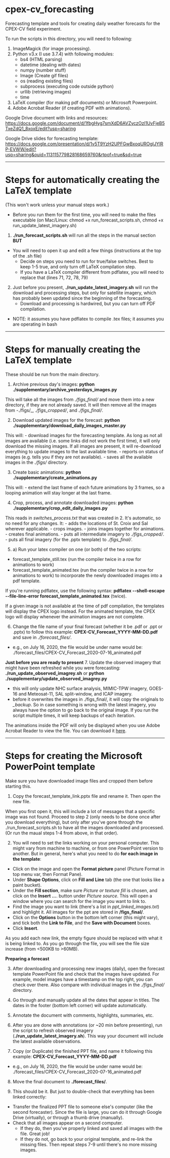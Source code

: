 # cpex-cv_forecasting

Forecasting template and tools for creating daily weather forecasts for the CPEX-CV field experiment. 

To run the scripts in this directory, you will need to following:

1. ImageMagick (for image processing).
2. Python v3.x (I use 3.7.4) with following modules:
    - bs4 (HTML parsing)
    - datetime (dealing with dates)
    - numpy (number stuff)
    - Image (Create gif files)
    - os (reading existing files)
    - subprocess (executing code outside python)
    - urllib (retrieving images)
    - time
3. LaTeX compiler (for making pdf documents) or Microsoft Powerpoint.
4. Adobe Acrobat Reader (if creating PDF with animations).


Google Drive document with links and resources: https://docs.google.com/document/d/1fbgHyg7smXdD6AVZyczOzl1UvFjeB5TxeZdQ1_8xoxE/edit?usp=sharing

Google Drive slides for forecasting template: https://docs.google.com/presentation/d/1v5T9YzH2UPFGwBxoqUROgIJYlRP-EVWW/edit?usp=sharing&ouid=113115779828168659760&rtpof=true&sd=true


-------------------------------------------
# Steps for automatically creating the LaTeX template

(This won't work unless your manual steps work.)
 - Before you run them for the first time, you will need to make the files executable (on Mac/Linux: chmod +x run_forecast_scripts.sh, chmod +x run_update_latest_imagery.sh)

1. **./run_forecast_scripts.sh** will run all the steps in the manual section **BUT**

 - You will need to open it up and edit a few things (instructions at the top of the .sh file)
    - Decide on steps you need to run for true/false switches. Best to keep 1-5 true, and only turn off LaTeX compilation step.
    - If you have a LaTeX compiler different from pdflatex, you will need to replace that (lines 71, 72, 78, 79)

2. Just before you present, **./run_update_latest_imagery.sh** will run the download and processing steps, but only for satellite imagery, which has probably been updated since the beginning of the forecasting. 
    - Download and processing is hardwired, but you can turn off PDF compilation.

 - NOTE: it assumes you have pdflatex to compile .tex files;
         it assumes you are operating in bash

-------------------------------------------
# Steps for manually creating the LaTeX template

These should be run from the main directory.

1. Archive previous day's images: **python ./supplementary/archive_yesterdays_images.py** 

This will take all the images from _./figs_final/_ and move them into a new directory, if they are not already saved. 
It will then remove all the images from -./figs/_, _./figs_cropped/_, and _./figs_final/_.

2. Download updated images for the forecast: **python ./supplementary/download_daily_images_master.py**

This will:
    - download images for the forecasting template. As long as not all images are available (i.e. some links did not work the first time), it will only download the missing images. If all images are present, it will re-download everything to update images to the last available time.
    - reports on status of images (e.g. tells you if they are not available).
    - saves all the available images in the _./figs/_ directory.

3. Create basic animations: **python ./supplementary/create_animations.py**

This will:
    - extend the last frame of each future animations by 3 frames, so a looping animation will stay longer at the last frame.

4. Crop, process, and annotate downloaded images: **python ./supplementary/crop_edit_daily_images.py**

This reads in _switches_process.txt_ that was created in 2. It's automatic, so no need for any changes. It:
    - adds the locations of St. Croix and Sal wherever applicable. 
    - crops images.
    - joins images together for animations.
    - creates final animations.
    - puts all intermediate imagery to _./figs_cropped/_.
    - puts all final imagery (for the .pptx template) to _./figs_final/_.

5. a) Run your latex compiler on one (or both) of the two scripts:
- forecast_template_still.tex  (run the compiler twice in a row for animations to work)
- forecast_template_animated.tex  (run the compiler twice in a row for animations to work)
to incorporate the newly downloaded images into a pdf template.

If you're running pdflatex, use the following syntax: **pdflatex --shell-escape --file-line-error forecast_template_animated.tex** (twice).

If a given image is not available at the time of pdf compilation, the templates will display the CPEX logo instead. For the animated template, the CPEX logo will display whenever the animation images are not complete.

6. Change the file name of your final forecast (whether it be .pdf or .ppt or .pptx) to follow this example: **CPEX-CV_Forecast_YYYY-MM-DD.pdf** and save in _./forecast_files/_. 
- e.g., on July 16, 2020, the file would be under name would be: ./forecast_files/CPEX-CV_Forecast_2020-07-16_animated.pdf

**Just before you are ready to present**
7. Update the observed imagery that might have been refreshed while you were forecasting: **./run_update_observed_imagrey.sh** or **python ./supplementary/update_observed_imagrey.py**
- this will only update NHC surface analysis, MIMIC-TPW imagery, GOES-16 and Meteosat-11, SAL split-window, and ICAP imagery.
- before it overwrites the images in ./figs_final/, it will copy the originals to *_backup*. So in case something is wrong with the latest imagery, you always have the option to go back to the original image. If you run the script multiple times, it will keep backups of each iteration.


The animations inside the PDF will only be displayed when you use Adobe Acrobat Reader to view the file. 
You can download it [here](https://get.adobe.com/reader/otherversions/).

-------------------------------------------
# Steps for creating the Microsoft PowerPoint template
Make sure you have downloaded image files and cropped them before starting this.

1. Copy the forecast_template_link.pptx file and rename it. Then open the new file. 

When you first open it, this will include a lot of messages that a specific image was not found. Proceed to step 2 (only needs to be done once after you download everything), but only after you've gone through the ./run_forecast_scripts.sh to have all the images downloaded and processed. (Or run the maual steps 1-4 from above, in that order).

2. You will need to set the links working on your personal computer. This might vary from machine to machine, or from one PowerPoint version to another. But in general, here's what you need to do **for each image in the template**:
- Click on the image and open the **Format picture** panel (Picture Format in top menu var, then Format Pane).
- Under **Shape Options**, click on **Fill and Line** tab (the one that looks like a paint bucket).
- Under the **Fill section**, make sure *Picture or texture fill* is chosen, and click on the **Insert ...**. button under *Picture source*. This will open a window where you can search for the image you want to link to. 
- Find the image you want to link (there's a list in _ppt_linked_images.txt_) and highlight it. All images for the ppt are stored in **/figs_final/**.
- Click on the **Options** button in the bottom left corner (this might vary), and tick both the **Link to File**, and the **Save with Document** boxes. 
- Click **Insert**.

As you add each new link, the empty figure should be replaced with what it is being linked to. As you go through the file, you will see the file size increase (from <500KB to >60MB).

**Preparing a forecast**

3. After downloading and processing new images (daily), open the forecast template PowerPoint file and check that the images have updated. For example, model images have a timestamp on the top right, you can check over there. Also compare with individual images in the _./figs_final/_ directory.

4. Go through and manually update all the dates that appear in titles. The dates in the footer (bottom left corner) will update automatically. 

5. Annotate the document with comments, highlights, summaries, etc.

6. After you are done with annotations (or ~20 min before presenting), run the script to refresh observed imagery (**./run_update_latest_imagery.sh**). This way your document will include the latest available observations.

7. Copy (or Duplicate) the finished PPT file, and name it following this example: **CPEX-CV_Forecast_YYYY-MM-DD.pdf**
- e.g., on July 16, 2020, the file would be under name would be: ./forecast_files/CPEX-CV_Forecast_2020-07-16_animated.pdf

8. Move the final document to **./forecast_files/**.

9. This should be it. But just to double-check that everything has been linked correctly:
- Transfer the finalized PPT file to someone else's computer (like the second forecaster). Since the file is large, you can do it through Google Drive (virtually), or through a thumb drive (manually). 
- Check that all images appear on a second computer. 
    - If they do, then you've properly linked and saved all images with the file. Great job!
    - If they do not, go back to your original template, and re-link the missing files. Then repeat steps 7-9 until there's no more missing images.









